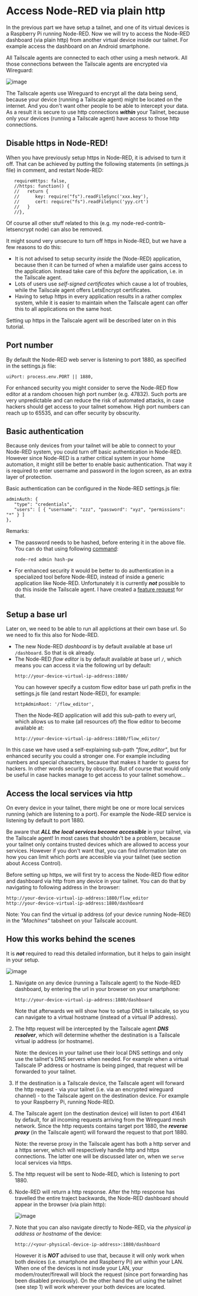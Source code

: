 # Access Node-RED via plain http

In the previous part we have setup a tailnet, and one of its virtual devices is a Raspberry Pi running Node-RED.  Now we will try to access the Node-RED dashboard (via plain http) from another virtual device inside our tailnet.  For example access the dashboard on an Android smartphone.

All Tailscale agents are connected to each other using a mesh network.  All those connections between the Tailscale agents are encrypted via Wireguard:

![image](https://github.com/user-attachments/assets/8bc42906-bfaa-4f15-868a-17a04256718a)

The Tailscale agents use Wireguard to encrypt all the data being send, because your device (running a Tailscale agent) might be located on the internet.  And you don't want other people to be able to intercept your data.  As a result it is secure to use http connections ***within*** your Tailnet, because only your devices (running a Tailscale agent) have access to those http connections.

## Disable https in Node-RED!
When you have previously setup https in Node-RED, it is advised to turn it off.  That can be achieved by putting the following statements (in settings.js file) in comment, and restart Node-RED:
```
   requireHttps: false,
   //https: function() {
   //   return {
   //      key: require("fs").readFileSync('xxx.key'),
   //      cert: require("fs").readFileSync('yyy.crt')
   //   }
   //},
```
Of course all other stuff related to this (e.g. my node-red-contrib-letsencrypt node) can also be removed.

It might sound very unsecure to turn off https in Node-RED, but we have a few reasons to do this:
+ It is not advised to setup security *inside* the (Node-RED) application, because then it can be turned of when a malafide user gains access to the application.  Instead take care of this *before* the application, i.e. in the Tailscale agent.
+ Lots of users use *self-signed certificates* which cause a lot of troubles, while the Tailscale agent offers LetsEncrypt certificates.
+ Having to setup https in every application results in a rather complex system, while it is easier to maintain when the Tailscale agent can offer this to all applications on the same host.

Setting up https in the Tailscale agent will be described later on in this tutorial.

## Port number
By default the Node-RED web server is listening to port 1880, as specified in the settings.js file:
```
uiPort: process.env.PORT || 1880,
````
For enhanced security you might consider to serve the Node-RED flow editor at a random choosen high port number (e.g. 47832).  Such ports are very unpredictable and can reduce the risk of automated attacks, in case hackers should get access to your tailnet somehow.   High port numbers can reach up to 65535, and can offer security by obscurity.

## Basic authentication
Because only devices from your tailnet will be able to connect to your Node-RED system, you could turn off basic authentication in Node-RED.  However since Node-RED is a rather critical system in your home automation, it might still be better to enable basic authentication.  That way it is required to enter username and password in the logon screen, as an extra layer of protection.

Basic authentication can be configured in the Node-RED settings.js file:
```
adminAuth: {
   "type": "credentials",
   "users": [ { "username": "zzz", "password": "xyz", "permissions": "*" } ]
},
```
Remarks:
+ The password needs to be hashed, before entering it in the above file.  You can do that using following [command](https://nodered.org/docs/user-guide/runtime/securing-node-red#generating-the-password-hash):
   ```
   node-red admin hash-pw
   ```
+ For enhanced security it would be better to do authentication in a specialized tool before Node-RED, instead of inside a generic application like Node-RED.  Unfortunately it is currently ***not*** possible to do this inside the Tailscale agent.  I have created a [feature request](https://github.com/tailscale/tailscale/issues/14000) for that.

## Setup a base url
Later on, we need to be able to run all applictions at their own base url.  So we need to fix this also for Node-RED.

+ The new Node-RED *dashboard* is by default available at base url `/dashboard`.  So that is ok already.
+ The Node-RED *flow editor* is by default available at base url `/`, which means you can access it via the following url by default:
  ```
  http://your-device-virtual-ip-address:1880/
  ```
  You can however specify a custom flow editor base url path prefix in the settings.js file (and restart Node-RED), for example:
  ```
  httpAdminRoot: '/flow_editor',
  ```
  Then the Node-RED application will add this sub-path to every url, which allows us to make (all resources of) the flow editor to become available at:
  ```
  http://your-device-virtual-ip-address:1880/flow_editor/
  ```

In this case we have used a self-explaining sub-path *"flow_editor"*, but for enhanced security you could a stronger one.  For example including numbers and special characters, because that makes it harder to guess for hackers.  In other words security by obscurity.  But of course that would only be useful in case hackes manage to get access to your tailnet somehow...

## Access the local services via http
On every device in your tailnet, there might be one or more local services running (which are listening to a port).  For example the Node-RED service is listening by default to port 1880.

Be aware that ***ALL the local services become accessible*** in your tailnet, via the Tailscale agent!  In most cases that shouldn't be a problem, because your tailnet only contains trusted devices which are allowed to access your services.  However if you don't want that, you can find information later on how you can limit which ports are accesible via your tailnet (see section about Access Control).

Before setting up https, we will first try to access the Node-RED flow editor and dashboard via http from any device in your tailnet.  You can do that by navigating to following address in the browser:
```
http://your-device-virtual-ip-address:1880/flow_editor
http://your-device-virtual-ip-address:1880/dashboard
```
Note: You can find the virtual ip address (of your device running Node-RED) in the *"Machines"* tabsheet on your Tailscale account.

## How this works behind the scenes
It is ***not*** required to read this detailed information, but it helps to gain insight in your setup.

![image](https://github.com/user-attachments/assets/94ce55a6-03f6-4be5-a027-a2a69204d443)

1. Navigate on any device (running a Tailscale agent) to the Node-RED dashboard, by entering the url in your browser on your smartphone:

   `http://your-device-virtual-ip-address:1880/dashboard`

   Note that afterwards we will show how to setup DNS in tailscale, so you can navigate to a virtual hostname (instead of a virtual IP address).
2. The http request will be intercepted by the Tailscale agent ***DNS resolver***, which will determine whether the destination is a Tailscale virtual ip address (or hostname).
   
   Note: the devices in your tailnet use their local DNS settings and only use the tailnet's DNS servers when needed.  For example when a virtual Tailscale IP address or hostname is being pinged, that request will be forwarded to your tailnet.
3. If the destination is a Tailscale device, the Tailscale agent will forward the http request - via your tailnet (i.e. via an encrypted wireguard channel) - to the Tailscale agent on the destination device.  For example to your Raspberry Pi, running Node-RED.
4. The Tailscale agent (on the destination device) will listen to port 41641 by default, for all incoming requests arriving from the Wireguard mesh network.  Since the http requests contains target port 1880, the ***reverse proxy*** (in the Tailscale agent) will forward the request to that port 1880.
   
   Note: the reverse proxy in the Tailscale agent has both a http server and a https server, which will respectively handle http and https connections.  The latter one will be discussed later on, when we `serve` local services via https.
5. The http request will be sent to Node-RED, which is listening to port 1880.
6. Node-RED will return a http response. After the http response has travelled the entire traject backwards, the Node-RED dashboard should appear in the browser (via plain http):

   ![image](https://github.com/user-attachments/assets/df585c26-46a8-421a-a2b7-183733f560fd)

7. Note that you can also navigate directly to Node-RED, via the *physical ip address or hostname* of the device:
   ```
   http://<your-physical-device-ip-address>:1880/dashboard
   ```
   However it is ***NOT*** advised to use that, because it will only work when both devices (i.e. smartphone and Raspberry Pi) are within your LAN.  When one of the devices is not insde your LAN, your modem/router/firewall will block the request (since port forwarding has been disabled previously).  On the other hand the url using the tailnet (see step 1) will work wherever your both devices are located.
